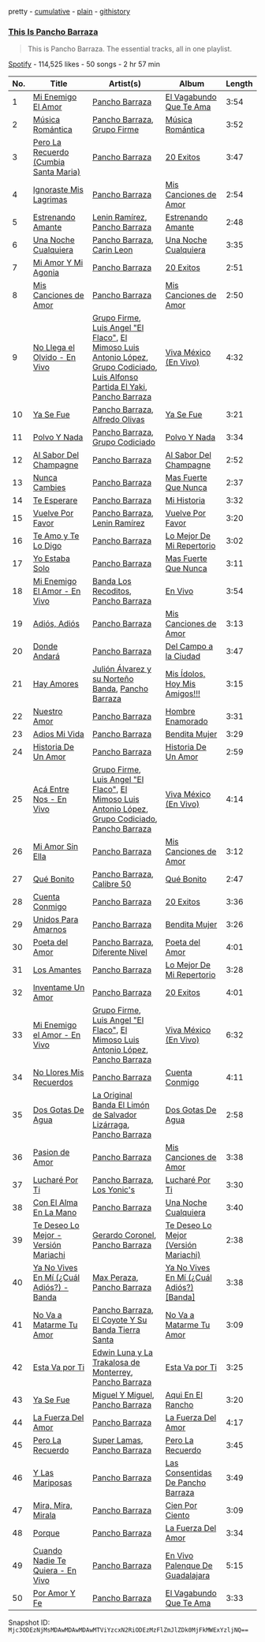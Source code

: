 pretty - [cumulative](/playlists/cumulative/37i9dQZF1DZ06evO3463WU.md) - [plain](/playlists/plain/37i9dQZF1DZ06evO3463WU) - [githistory](https://github.githistory.xyz/mackorone/spotify-playlist-archive/blob/main/playlists/plain/37i9dQZF1DZ06evO3463WU)

### [This Is Pancho Barraza](https://open.spotify.com/playlist/37i9dQZF1DZ06evO3463WU)

> This is Pancho Barraza\. The essential tracks, all in one playlist.

[Spotify](https://open.spotify.com/user/spotify) - 114,525 likes - 50 songs - 2 hr 57 min

| No. | Title | Artist(s) | Album | Length |
|---|---|---|---|---|
| 1 | [Mi Enemigo El Amor](https://open.spotify.com/track/3gYgHcEBcuySZwZ2dcTPXV) | [Pancho Barraza](https://open.spotify.com/artist/5dmU7FrmtbQaSzIvGsE4Jp) | [El Vagabundo Que Te Ama](https://open.spotify.com/album/5ArPxAo4IyU0pEsCIZsg0F) | 3:54 |
| 2 | [Música Romántica](https://open.spotify.com/track/0gOwkN1piWLMINfj97SogV) | [Pancho Barraza](https://open.spotify.com/artist/5dmU7FrmtbQaSzIvGsE4Jp), [Grupo Firme](https://open.spotify.com/artist/1dKdetem2xEmjgvyymzytS) | [Música Romántica](https://open.spotify.com/album/5B6pvL3W5WyqxiZ8k70y8U) | 3:52 |
| 3 | [Pero La Recuerdo \(Cumbia Santa Maria\)](https://open.spotify.com/track/3Z0qp959lgropPTzCnMbkU) | [Pancho Barraza](https://open.spotify.com/artist/5dmU7FrmtbQaSzIvGsE4Jp) | [20 Exitos](https://open.spotify.com/album/0z3EHq0Bni4Fv60XoTtk21) | 3:47 |
| 4 | [Ignoraste Mis Lagrimas](https://open.spotify.com/track/3uIpPg75d1L8uIKAQBBz9I) | [Pancho Barraza](https://open.spotify.com/artist/5dmU7FrmtbQaSzIvGsE4Jp) | [Mis Canciones de Amor](https://open.spotify.com/album/71EFMwN2oaKfHw7W9l1WIa) | 2:54 |
| 5 | [Estrenando Amante](https://open.spotify.com/track/39hRwctyqnnEsXttaJGKyQ) | [Lenin Ramírez](https://open.spotify.com/artist/3hTffafUYLLgO4yuPAxb5U), [Pancho Barraza](https://open.spotify.com/artist/5dmU7FrmtbQaSzIvGsE4Jp) | [Estrenando Amante](https://open.spotify.com/album/6OTgNYYTX9V9VwlK1swNVw) | 2:48 |
| 6 | [Una Noche Cualquiera](https://open.spotify.com/track/1d2ziGaMKHlNjuFY1oL8If) | [Pancho Barraza](https://open.spotify.com/artist/5dmU7FrmtbQaSzIvGsE4Jp), [Carin Leon](https://open.spotify.com/artist/66ihevNkSYNzRAl44dx6jJ) | [Una Noche Cualquiera](https://open.spotify.com/album/6uhcErVRHBbBaslDcvzDlD) | 3:35 |
| 7 | [Mi Amor Y Mi Agonia](https://open.spotify.com/track/6GQkrXZHNg4EzgP0Q6exy3) | [Pancho Barraza](https://open.spotify.com/artist/5dmU7FrmtbQaSzIvGsE4Jp) | [20 Exitos](https://open.spotify.com/album/0z3EHq0Bni4Fv60XoTtk21) | 2:51 |
| 8 | [Mis Canciones de Amor](https://open.spotify.com/track/54c9K5pPOCH7vsd0SF9eoC) | [Pancho Barraza](https://open.spotify.com/artist/5dmU7FrmtbQaSzIvGsE4Jp) | [Mis Canciones de Amor](https://open.spotify.com/album/71EFMwN2oaKfHw7W9l1WIa) | 2:50 |
| 9 | [No Llega el Olvido \- En Vivo](https://open.spotify.com/track/5MPY1xEb6E8Lv9HuGKEVLp) | [Grupo Firme](https://open.spotify.com/artist/1dKdetem2xEmjgvyymzytS), [Luis Angel "El Flaco"](https://open.spotify.com/artist/4kJ2OBSNasUA4yOT5NCfCl), [El Mimoso Luis Antonio López](https://open.spotify.com/artist/7AUgYiThuW80zSOwY7Ub2g), [Grupo Codiciado](https://open.spotify.com/artist/4aWhlVjiUjYHpVWBPP8AFc), [Luis Alfonso Partida El Yaki](https://open.spotify.com/artist/5l6N2hoIaP7snXdjnCULvk), [Pancho Barraza](https://open.spotify.com/artist/5dmU7FrmtbQaSzIvGsE4Jp) | [Viva México \(En Vivo\)](https://open.spotify.com/album/7kMLaUdwvSVUtYFtBT7znC) | 4:32 |
| 10 | [Ya Se Fue](https://open.spotify.com/track/3hIFiQfRn4tOaIS6ePCNXr) | [Pancho Barraza](https://open.spotify.com/artist/5dmU7FrmtbQaSzIvGsE4Jp), [Alfredo Olivas](https://open.spotify.com/artist/5xYNmNkaWRqu3e5F4UXME8) | [Ya Se Fue](https://open.spotify.com/album/5aX6a0wLRfsIPr8kvZ5S1k) | 3:21 |
| 11 | [Polvo Y Nada](https://open.spotify.com/track/3hxmYDtf38nK7MLtbdaHFj) | [Pancho Barraza](https://open.spotify.com/artist/5dmU7FrmtbQaSzIvGsE4Jp), [Grupo Codiciado](https://open.spotify.com/artist/4aWhlVjiUjYHpVWBPP8AFc) | [Polvo Y Nada](https://open.spotify.com/album/0tsv50A3ZdXC5EeohYYHag) | 3:34 |
| 12 | [Al Sabor Del Champagne](https://open.spotify.com/track/31CBLt8Zkp2kEE6JX8aWx0) | [Pancho Barraza](https://open.spotify.com/artist/5dmU7FrmtbQaSzIvGsE4Jp) | [Al Sabor Del Champagne](https://open.spotify.com/album/2Fg4m6JftW78wXMQ1bEaUG) | 2:52 |
| 13 | [Nunca Cambies](https://open.spotify.com/track/2GV9Q5prIUhhIfnlQG0VzL) | [Pancho Barraza](https://open.spotify.com/artist/5dmU7FrmtbQaSzIvGsE4Jp) | [Mas Fuerte Que Nunca](https://open.spotify.com/album/7EQVo82zWf1HDubvJmdbEi) | 2:37 |
| 14 | [Te Esperare](https://open.spotify.com/track/54tmAoMDUoz4a1WSZJEkhU) | [Pancho Barraza](https://open.spotify.com/artist/5dmU7FrmtbQaSzIvGsE4Jp) | [Mi Historia](https://open.spotify.com/album/6Xes51EPRhxPClnSVFA9qq) | 3:32 |
| 15 | [Vuelve Por Favor](https://open.spotify.com/track/0TflYAKQ2cTYzOKQTcAmpP) | [Pancho Barraza](https://open.spotify.com/artist/5dmU7FrmtbQaSzIvGsE4Jp), [Lenin Ramírez](https://open.spotify.com/artist/3hTffafUYLLgO4yuPAxb5U) | [Vuelve Por Favor](https://open.spotify.com/album/07yRUflwcRq8xwhUPJ1t0W) | 3:20 |
| 16 | [Te Amo y Te Lo Digo](https://open.spotify.com/track/3oyseqmvN8v73vcp7z0yx8) | [Pancho Barraza](https://open.spotify.com/artist/5dmU7FrmtbQaSzIvGsE4Jp) | [Lo Mejor De Mi Repertorio](https://open.spotify.com/album/3dEdr01jgZ35RTRKO3HEaR) | 3:02 |
| 17 | [Yo Estaba Solo](https://open.spotify.com/track/4XcPwUTY31I4atXFTVE6XB) | [Pancho Barraza](https://open.spotify.com/artist/5dmU7FrmtbQaSzIvGsE4Jp) | [Mas Fuerte Que Nunca](https://open.spotify.com/album/7EQVo82zWf1HDubvJmdbEi) | 3:11 |
| 18 | [Mi Enemigo El Amor \- En Vivo](https://open.spotify.com/track/1mubehT6tuQaByo7qGR2Ie) | [Banda Los Recoditos](https://open.spotify.com/artist/4bPiOPI4V99cepEftvBYak), [Pancho Barraza](https://open.spotify.com/artist/5dmU7FrmtbQaSzIvGsE4Jp) | [En Vivo](https://open.spotify.com/album/7B0TYXtXBC9tXV6wFnE5It) | 3:54 |
| 19 | [Adiós, Adiós](https://open.spotify.com/track/3DeS3HVYR3hhb2WkomDsEU) | [Pancho Barraza](https://open.spotify.com/artist/5dmU7FrmtbQaSzIvGsE4Jp) | [Mis Canciones de Amor](https://open.spotify.com/album/0JCDByU5HnFtMb2Ov4CJLV) | 3:13 |
| 20 | [Donde Andará](https://open.spotify.com/track/1AvJ3JBfma4kdkpY91rc4l) | [Pancho Barraza](https://open.spotify.com/artist/5dmU7FrmtbQaSzIvGsE4Jp) | [Del Campo a la Ciudad](https://open.spotify.com/album/1YVcOrdEEN3xZSSRMI5288) | 3:47 |
| 21 | [Hay Amores](https://open.spotify.com/track/3xdC10QJ54yltOq8r4fbXa) | [Julión Álvarez y su Norteño Banda](https://open.spotify.com/artist/1bfl0AU8SqmLkElptOprhC), [Pancho Barraza](https://open.spotify.com/artist/5dmU7FrmtbQaSzIvGsE4Jp) | [Mis Ídolos, Hoy Mis Amigos!!!](https://open.spotify.com/album/4DQQ3pKX45A1Twok8WL0hc) | 3:15 |
| 22 | [Nuestro Amor](https://open.spotify.com/track/4gfCFNZiohK3xpwCQUUifT) | [Pancho Barraza](https://open.spotify.com/artist/5dmU7FrmtbQaSzIvGsE4Jp) | [Hombre Enamorado](https://open.spotify.com/album/5D77PYz1WHp9nna1DkA48I) | 3:31 |
| 23 | [Adios Mi Vida](https://open.spotify.com/track/6XwAxF4iekTzTgsyZA6mpa) | [Pancho Barraza](https://open.spotify.com/artist/5dmU7FrmtbQaSzIvGsE4Jp) | [Bendita Mujer](https://open.spotify.com/album/5jzKBAq7ZRUCTCMGX6h5WV) | 3:29 |
| 24 | [Historia De Un Amor](https://open.spotify.com/track/1011TrqHFhpKhgOzKnV0ZS) | [Pancho Barraza](https://open.spotify.com/artist/5dmU7FrmtbQaSzIvGsE4Jp) | [Historia De Un Amor](https://open.spotify.com/album/49mNs4aM6Xs7i0x9Gr3f3D) | 2:59 |
| 25 | [Acá Entre Nos \- En Vivo](https://open.spotify.com/track/5ck9PhKtvFsuCN8zEAG4C4) | [Grupo Firme](https://open.spotify.com/artist/1dKdetem2xEmjgvyymzytS), [Luis Angel "El Flaco"](https://open.spotify.com/artist/4kJ2OBSNasUA4yOT5NCfCl), [El Mimoso Luis Antonio López](https://open.spotify.com/artist/7AUgYiThuW80zSOwY7Ub2g), [Grupo Codiciado](https://open.spotify.com/artist/4aWhlVjiUjYHpVWBPP8AFc), [Pancho Barraza](https://open.spotify.com/artist/5dmU7FrmtbQaSzIvGsE4Jp) | [Viva México \(En Vivo\)](https://open.spotify.com/album/7kMLaUdwvSVUtYFtBT7znC) | 4:14 |
| 26 | [Mi Amor Sin Ella](https://open.spotify.com/track/4PPFkIR5X1DwVr2SC1ZZdq) | [Pancho Barraza](https://open.spotify.com/artist/5dmU7FrmtbQaSzIvGsE4Jp) | [Mis Canciones de Amor](https://open.spotify.com/album/71EFMwN2oaKfHw7W9l1WIa) | 3:12 |
| 27 | [Qué Bonito](https://open.spotify.com/track/3AG3kaV6b3DDQDCEDN1HdS) | [Pancho Barraza](https://open.spotify.com/artist/5dmU7FrmtbQaSzIvGsE4Jp), [Calibre 50](https://open.spotify.com/artist/4jogXSSvlyMkODGSZ2wc2P) | [Qué Bonito](https://open.spotify.com/album/0Z05URN9ad0MN2TuakJH0u) | 2:47 |
| 28 | [Cuenta Conmigo](https://open.spotify.com/track/3ejMMFhxszcFqPzsYfLnNL) | [Pancho Barraza](https://open.spotify.com/artist/5dmU7FrmtbQaSzIvGsE4Jp) | [20 Exitos](https://open.spotify.com/album/0z3EHq0Bni4Fv60XoTtk21) | 3:36 |
| 29 | [Unidos Para Amarnos](https://open.spotify.com/track/78DazlfpGkIVK2qLsgMemf) | [Pancho Barraza](https://open.spotify.com/artist/5dmU7FrmtbQaSzIvGsE4Jp) | [Bendita Mujer](https://open.spotify.com/album/5jzKBAq7ZRUCTCMGX6h5WV) | 3:26 |
| 30 | [Poeta del Amor](https://open.spotify.com/track/3us0Mk89vSIIWzuowa9ieK) | [Pancho Barraza](https://open.spotify.com/artist/5dmU7FrmtbQaSzIvGsE4Jp), [Diferente Nivel](https://open.spotify.com/artist/5dHdCFMXwl9JofjKjS1MW0) | [Poeta del Amor](https://open.spotify.com/album/1igXDXmd3Z4qH4amNvkSyN) | 4:01 |
| 31 | [Los Amantes](https://open.spotify.com/track/0h43pLYpldnoNwESdxnoDI) | [Pancho Barraza](https://open.spotify.com/artist/5dmU7FrmtbQaSzIvGsE4Jp) | [Lo Mejor De Mi Repertorio](https://open.spotify.com/album/3dEdr01jgZ35RTRKO3HEaR) | 3:28 |
| 32 | [Inventame Un Amor](https://open.spotify.com/track/6Nd55mIC9CFul1mVagPtFa) | [Pancho Barraza](https://open.spotify.com/artist/5dmU7FrmtbQaSzIvGsE4Jp) | [20 Exitos](https://open.spotify.com/album/0z3EHq0Bni4Fv60XoTtk21) | 4:01 |
| 33 | [Mi Enemigo el Amor \- En Vivo](https://open.spotify.com/track/2SssFfEcX8XyYjJmMdQXzT) | [Grupo Firme](https://open.spotify.com/artist/1dKdetem2xEmjgvyymzytS), [Luis Angel "El Flaco"](https://open.spotify.com/artist/4kJ2OBSNasUA4yOT5NCfCl), [El Mimoso Luis Antonio López](https://open.spotify.com/artist/7AUgYiThuW80zSOwY7Ub2g), [Pancho Barraza](https://open.spotify.com/artist/5dmU7FrmtbQaSzIvGsE4Jp) | [Viva México \(En Vivo\)](https://open.spotify.com/album/7kMLaUdwvSVUtYFtBT7znC) | 6:32 |
| 34 | [No Llores Mis Recuerdos](https://open.spotify.com/track/0rUYYUjhjxQDE2Zc6tDK5A) | [Pancho Barraza](https://open.spotify.com/artist/5dmU7FrmtbQaSzIvGsE4Jp) | [Cuenta Conmigo](https://open.spotify.com/album/6LwOXQj6NDu67AwOBOD4Se) | 4:11 |
| 35 | [Dos Gotas De Agua](https://open.spotify.com/track/1pQFw81rRvhmkxkC9ntDeq) | [La Original Banda El Limón de Salvador Lizárraga](https://open.spotify.com/artist/2ghByd8ucnRTWceSAnAZ0G), [Pancho Barraza](https://open.spotify.com/artist/5dmU7FrmtbQaSzIvGsE4Jp) | [Dos Gotas De Agua](https://open.spotify.com/album/7yEy8rEkjEDUjb8xUHLt59) | 2:58 |
| 36 | [Pasion de Amor](https://open.spotify.com/track/7p5sJ5TGAip4705FHdm6KB) | [Pancho Barraza](https://open.spotify.com/artist/5dmU7FrmtbQaSzIvGsE4Jp) | [Mis Canciones de Amor](https://open.spotify.com/album/71EFMwN2oaKfHw7W9l1WIa) | 3:38 |
| 37 | [Lucharé Por Ti](https://open.spotify.com/track/5I9SnEA84dwUgjbBLIdTSm) | [Pancho Barraza](https://open.spotify.com/artist/5dmU7FrmtbQaSzIvGsE4Jp), [Los Yonic's](https://open.spotify.com/artist/1z8Z3JjXWNa7xbeXcyFZMt) | [Lucharé Por Ti](https://open.spotify.com/album/5ZhzGPdJ3ybEx9fK6LF5c7) | 3:30 |
| 38 | [Con El Alma En La Mano](https://open.spotify.com/track/1f9qcAI1Kv4FS6Nk6MkpQb) | [Pancho Barraza](https://open.spotify.com/artist/5dmU7FrmtbQaSzIvGsE4Jp) | [Una Noche Cualquiera](https://open.spotify.com/album/69gdI8NQ0yB8nfP6eoj4lC) | 3:40 |
| 39 | [Te Deseo Lo Mejor \- Versión Mariachi](https://open.spotify.com/track/4JmJUdY5z9NhJYDdRx6cuC) | [Gerardo Coronel](https://open.spotify.com/artist/6JoYL9QYbdgPb6EuE5J2pC), [Pancho Barraza](https://open.spotify.com/artist/5dmU7FrmtbQaSzIvGsE4Jp) | [Te Deseo Lo Mejor \(Versión Mariachi\)](https://open.spotify.com/album/4n1aw8mKj9hZTqC8TcXoDr) | 2:38 |
| 40 | [Ya No Vives En Mí \(¿Cuál Adiós?\) \- Banda](https://open.spotify.com/track/2asLjAakW5V1kdgZnbf5UZ) | [Max Peraza](https://open.spotify.com/artist/40XLXsvXDPJuQ6adeK9zh7), [Pancho Barraza](https://open.spotify.com/artist/5dmU7FrmtbQaSzIvGsE4Jp) | [Ya No Vives En Mí \(¿Cuál Adiós?\) \[Banda\]](https://open.spotify.com/album/6HFyobtjc5a3X80wLUjLu1) | 3:38 |
| 41 | [No Va a Matarme Tu Amor](https://open.spotify.com/track/3awcf60XKtp6eSWcxGluyT) | [Pancho Barraza](https://open.spotify.com/artist/5dmU7FrmtbQaSzIvGsE4Jp), [El Coyote Y Su Banda Tierra Santa](https://open.spotify.com/artist/7sQ3Q6yYyg0SdpEezJN8UT) | [No Va a Matarme Tu Amor](https://open.spotify.com/album/1C5YP77Dh2dKDNT2B6VpSX) | 3:09 |
| 42 | [Esta Va por Ti](https://open.spotify.com/track/3R8WZ9lTTEFHifPtRbVTpZ) | [Edwin Luna y La Trakalosa de Monterrey](https://open.spotify.com/artist/4LFOoXhMhnq9U8VsZkSwxl), [Pancho Barraza](https://open.spotify.com/artist/5dmU7FrmtbQaSzIvGsE4Jp) | [Esta Va por Ti](https://open.spotify.com/album/2ldbuKO6qKF6iNxn43cusK) | 3:25 |
| 43 | [Ya Se Fue](https://open.spotify.com/track/6neA2wcgD9CrHwsvKhGpqH) | [Miguel Y Miguel](https://open.spotify.com/artist/7fmQXLCgx5q0vkGArvS6mm), [Pancho Barraza](https://open.spotify.com/artist/5dmU7FrmtbQaSzIvGsE4Jp) | [Aqui En El Rancho](https://open.spotify.com/album/3Vc8Qcv33FPblUCq9ZcHBg) | 3:20 |
| 44 | [La Fuerza Del Amor](https://open.spotify.com/track/7IYqBfbJyLX1e2MYf04ezI) | [Pancho Barraza](https://open.spotify.com/artist/5dmU7FrmtbQaSzIvGsE4Jp) | [La Fuerza Del Amor](https://open.spotify.com/album/2B4Ry5xyWtrJeIj8JiqCmo) | 4:17 |
| 45 | [Pero La Recuerdo](https://open.spotify.com/track/7l2k7zrU50Xhc6yIps4Brq) | [Super Lamas](https://open.spotify.com/artist/0A8eZ8ou3msWR8xVkJOFXe), [Pancho Barraza](https://open.spotify.com/artist/5dmU7FrmtbQaSzIvGsE4Jp) | [Pero La Recuerdo](https://open.spotify.com/album/4DyzbrPk5fhYt9vqzCSDWG) | 3:45 |
| 46 | [Y Las Mariposas](https://open.spotify.com/track/6Evs8xJsQ9Yw0z10XAOd6W) | [Pancho Barraza](https://open.spotify.com/artist/5dmU7FrmtbQaSzIvGsE4Jp) | [Las Consentidas De Pancho Barraza](https://open.spotify.com/album/6Rr6eDqyasdzFBUKzSOAYZ) | 3:49 |
| 47 | [Mira, Mira, Mirala](https://open.spotify.com/track/4VwCdk0DCQD0rnOhAR9Vab) | [Pancho Barraza](https://open.spotify.com/artist/5dmU7FrmtbQaSzIvGsE4Jp) | [Cien Por Ciento](https://open.spotify.com/album/4Wm2IxN5wuPAvBALzbF7Tt) | 3:09 |
| 48 | [Porque](https://open.spotify.com/track/4hHLcpYdCXA9nlnES0gkA4) | [Pancho Barraza](https://open.spotify.com/artist/5dmU7FrmtbQaSzIvGsE4Jp) | [La Fuerza Del Amor](https://open.spotify.com/album/2B4Ry5xyWtrJeIj8JiqCmo) | 3:34 |
| 49 | [Cuando Nadie Te Quiera \- En Vivo](https://open.spotify.com/track/0ActR7aXd8BMfMZ0zVPkRp) | [Pancho Barraza](https://open.spotify.com/artist/5dmU7FrmtbQaSzIvGsE4Jp) | [En Vivo Palenque De Guadalajara](https://open.spotify.com/album/6D5WggwYmVOJGqQpl57Tm2) | 5:15 |
| 50 | [Por Amor Y Fe](https://open.spotify.com/track/6VD5k9j9LmtxyK4BbrIOV7) | [Pancho Barraza](https://open.spotify.com/artist/5dmU7FrmtbQaSzIvGsE4Jp) | [El Vagabundo Que Te Ama](https://open.spotify.com/album/5ArPxAo4IyU0pEsCIZsg0F) | 3:33 |

Snapshot ID: `Mjc3ODEzNjMsMDAwMDAwMDAwMTViYzcxN2RiODEzMzFlZmJlZDk0MjFkMWExYzljNQ==`

